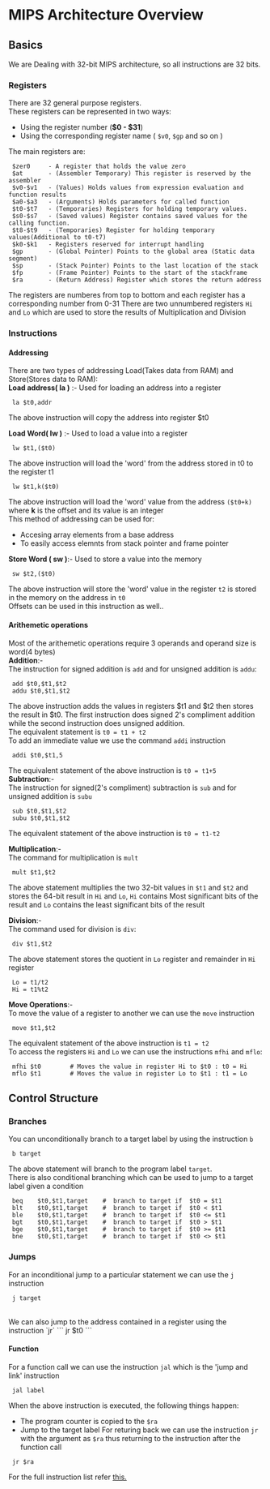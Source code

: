 # MIPS Architecture Overview
## Basics
We are Dealing with 32-bit MIPS architecture, so all instructions are 32 bits.<br/>
### Registers
There are 32 general purpose registers.<br/>
These registers can be represented in two ways:
- Using the register number (**$0 - $31**)
- Using the corresponding register name ( `$v0`, `$gp` and so on )

The main registers are:
```
 $zer0     - A register that holds the value zero
 $at       - (Assembler Temporary) This register is reserved by the assembler 
 $v0-$v1   - (Values) Holds values from expression evaluation and function results
 $a0-$a3   - (Arguments) Holds parameters for called function
 $t0-$t7   - (Temporaries) Registers for holding temporary values. 
 $s0-$s7   - (Saved values) Register contains saved values for the calling function. 
 $t8-$t9   - (Temporaries) Register for holding temporary values(Additional to t0-t7)
 $k0-$k1   - Registers reserved for interrupt handling
 $gp       - (Global Pointer) Points to the global area (Static data segment)
 $sp       - (Stack Pointer) Points to the last location of the stack
 $fp       - (Frame Pointer) Points to the start of the stackframe 
 $ra       - (Return Address) Register which stores the return address 
```
The registers are numberes from top to bottom and each register has a corresponding number from 0-31
There are two unnumbered registers `Hi` and `Lo` which are used to store the results of Multiplication and Division

### Instructions
#### Addressing
There are two types of addressing Load(Takes data from RAM) and Store(Stores data to RAM):<br/>
**Load address( la )** :- Used for loading an address into a register
```
 la $t0,addr
```
The above instruction will copy the address into register $t0<br/>

**Load Word( lw )** :- Used to load a value into a register
```
 lw $t1,($t0)
```
The above instruction will load the 'word' from the address stored in t0 to the register t1<br/>

```
 lw $t1,k($t0)
```
The above instruction will load the 'word' value from the address `($t0+k)` where **k** is the offset and its value is an integer<br/>
This method of addressing can be used for:
- Accesing array elements from a base address
- To easily access elemnts from stack pointer and frame pointer

**Store Word ( sw )**:- Used to store a value into the memory
``` 
 sw $t2,($t0)
```
The above instruction will store the 'word' value in the register `t2` is stored in the memory on the address in `t0`<br/>
Offsets can be used in this instruction as well..

#### Arithemetic operations
Most of the arithemetic operations require 3 operands and operand size is word(4 bytes)<br/>
**Addition**:-<br/>
The instruction for signed addition is `add` and for unsigned addition is `addu`:
```
 add $t0,$t1,$t2 
 addu $t0,$t1,$t2
```
The above instruction adds the values in registers $t1 and $t2 then stores the result in $t0. The first instruction does signed 2's compliment addition while the second instruction does unsigned addition. <br/>
The equivalent statement is `t0 = t1 + t2`<br/>
To add an immediate value we use the command `addi` instruction
```
 addi $t0,$t1,5
```
The equivalent statement of the above instruction is `t0 = t1+5`<br/>
**Subtraction**:-<br/>
The instruction for signed(2's compliment) subtraction is `sub` and for unsigned addition is `subu`
```
 sub $t0,$t1,$t2
 subu $t0,$t1,$t2
```
The equivalent statement of the above instruction is `t0 = t1-t2`<br/>

**Multiplication**:-<br/>
The command for multiplication is `mult` 
```
 mult $t1,$t2
```
The above statement multiplies the two 32-bit values in `$t1` and `$t2` and stores the 64-bit result in `Hi` and `Lo`, `Hi` contains Most significant bits of the result and `Lo` contains the least significant bits of the result

**Division**:-<br/>
The command used for division is `div`:
```
 div $t1,$t2
```
The above statement stores the quotient in `Lo` register and remainder in `Hi` register<br/>
```
 Lo = t1/t2
 Hi = t1%t2
```
**Move Operations**:- <br/>
To move the value of a register to another we can use the `move` instruction
```
 move $t1,$t2
```
The equivalent statement of the above instruction is `t1 = t2`<br/>
To access the registers `Hi` and `Lo` we can use the instructions `mfhi` and `mflo`:
```
 mfhi $t0        # Moves the value in register Hi to $t0 : t0 = Hi
 mflo $t1        # Moves the value in register Lo to $t1 : t1 = Lo
```

## Control Structure
### Branches
You can unconditionally branch to a target label by using the instruction `b`
```
 b target
```
The above statement will branch to the program label `target`.<br/>
There is also conditional branching which can be used to jump to a target label given a condition
```
 beq	$t0,$t1,target	  #  branch to target if  $t0 = $t1
 blt	$t0,$t1,target	  #  branch to target if  $t0 < $t1
 ble	$t0,$t1,target	  #  branch to target if  $t0 <= $t1
 bgt	$t0,$t1,target	  #  branch to target if  $t0 > $t1
 bge	$t0,$t1,target	  #  branch to target if  $t0 >= $t1
 bne	$t0,$t1,target	  #  branch to target if  $t0 <> $t1
```

### Jumps
For an inconditional jump to a particular statement we can use the `j` instruction
```
 j target
```
<br/>
We can also jump to the address contained in a register using the instruction `jr`
```
 jr $t0
```

#### Function 
For a function call we can use the instruction `jal` which is the 'jump and link' instruction
```
 jal label
```
When the above instruction is executed, the following things happen:
- The program counter is copied to the `$ra` 
- Jump to the target label
For returing back we can use the instruction `jr` with the argument as `$ra` thus returning to the instruction after the function call
```
 jr $ra
```
For the full instruction list refer [this.](https://www2.cs.duke.edu/courses/fall13/compsci250/MIPS32_QRC.pdf)

